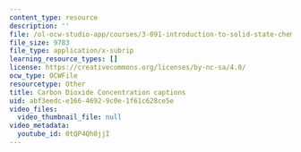 ```yaml
---
content_type: resource
description: ''
file: /ol-ocw-studio-app/courses/3-091-introduction-to-solid-state-chemistry-fall-2018/0tQP4Qh0jjI_captions.webvtt
file_size: 9783
file_type: application/x-subrip
learning_resource_types: []
license: https://creativecommons.org/licenses/by-nc-sa/4.0/
ocw_type: OCWFile
resourcetype: Other
title: Carbon Dioxide Concentration captions
uid: abf3eedc-e166-4692-9c0e-1f61c628ce5e
video_files:
  video_thumbnail_file: null
video_metadata:
  youtube_id: 0tQP4Qh0jjI
---
```

